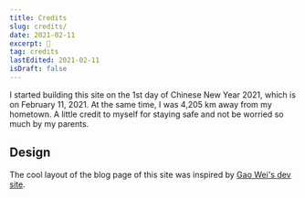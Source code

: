 ```yaml
---
title: Credits
slug: credits/
date: 2021-02-11
excerpt: 🏮
tag: credits
lastEdited: 2021-02-11
isDraft: false
---
```


<!--
date must be: 2000-01-01
NOT: 2000-1-1 -->

<!-- https://www.gatsbyjs.com/blog/2017-07-19-creating-a-blog-with-gatsby/#writing-our-first-markdown-blog-post -->
<!-- https://github.com/gatsbyjs/gatsby/issues/3460 -->
<!-- https://mdxjs.com/getting-started#mdx -->

I started building this site on the 1st day of Chinese New Year 2021, which is on February 11, 2021. At the same time, I was 4,205 km away from my hometown. A little credit to myself for staying safe and not be worried so much by my parents.

## Design

The cool layout of the blog page of this site was inspired by [Gao Wei's dev site](https://aworkinprogress.dev/).
